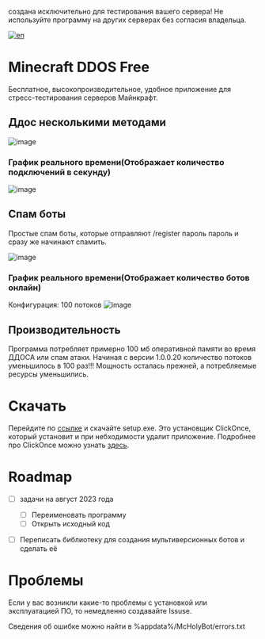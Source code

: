 

 создана исключительно для тестирования вашего сервера! Не используйте программу на других серверах без согласия владельца.


[![en](https://img.shields.io/badge/lang-en-red.svg)](https://github.com/Titlehhhh/Minecraft-DDOS-Free/blob/master/README.en.md)

# Minecraft DDOS Free

Бесплатное, высокопроизводительное, удобное приложение для стресс-тестирования серверов Майнкрафт.


## Ддос несколькими методами
![image](https://user-images.githubusercontent.com/93156853/216658594-945b9351-86ee-4245-b903-fcdb97180e3d.png)

### График реального времени(Отображает количество подключений в секунду)
![image](https://user-images.githubusercontent.com/93156853/216661121-97959e39-4c38-4c4f-8310-847481b84656.png)

## Спам боты
Простые спам боты, которые отправляют /register пароль пароль и сразу же начинают спамить.

![image](https://user-images.githubusercontent.com/93156853/224671459-5d3cd290-16b0-4d63-be7b-5db160b18f4b.png)

### График реального времени(Отображает количество ботов онлайн)
Конфигурация: 100 потоков
![image](https://user-images.githubusercontent.com/93156853/224680452-969db31f-a59b-46f5-a7a4-d1d9c546485d.png)



## Производительность

Программа потребляет примерно 100 мб оперативной памяти во время ДДОСА или спам атаки. 
Начиная с версии 1.0.0.20 количество потоков уменьшилось в 100 раз!!! Мощность осталась прежней, а потребляемые ресурсы уменьшились.


# Скачать

Перейдите по [ссылке](https://github.com/Titlehhhh/Minecraft-DDOS-Free/releases/tag/Main) и скачайте setup.exe. Это установщик ClickOnce, который установит и при небходимости удалит приложение. Подробнее про ClickOnce можно узнать [здесь](https://learn.microsoft.com/ru-ru/visualstudio/deployment/clickonce-security-and-deployment?view=vs-2022).


# Roadmap

- [ ] задачи на август 2023 года
   - [ ] Переименовать программу
   - [ ] Открыть исходный код

- [ ] Переписать библиотеку для создания мультиверсионных ботов и сделать её 
 

# Проблемы

Если у вас возникли какие-то проблемы с установкой или эксплуатацией ПО, то немедленно создавайте Issuse.

Сведения об ошибке можно найти в %appdata%/McHolyBot/errors.txt
